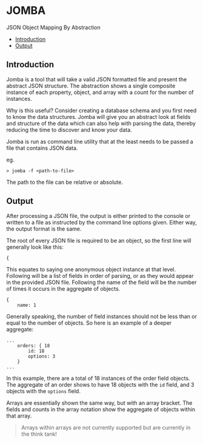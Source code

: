 # JOMBA

JSON Object Mapping By Abstraction

- [Introduction](#introduction)
- [Output](#output)

## Introduction
Jomba is a tool that will take a valid JSON formatted file and present the abstract JSON structure. The abstraction shows a single composite instance of each property, object, and array with a count for the number of instances.

Why is this useful? Consider creating a database schema and you first need to know the data structures. Jomba will give you an abstract look at fields and structure of the data which can also help with parsing the data, thereby reducing the time to discover and know your data.

Jomba is run as command line utility that at the least needs to be passed a file that contains JSON data.

eg.

```
> jomba -f <path-to-file>
```

The path to the file can be relative or absolute.

## Output

After processing a JSON file, the output is either printed to the console or written to a file as instructed by the command line options given. Either way, the output format is the same.

The root of every JSON file is required to be an object, so the first line will generally look like this:
```
{ 
```
This equates to saying one anonymous object instance at that level. Following will be a list of fields in order of parsing, or as they would appear in the provided JSON file. Following the name of the field will be the number of times it occurs in the aggregate of objects.
```
{ 
    name: 1
```
Generally speaking, the number of field instances should not be less than or equal to the number of objects. So here is an example of a deeper aggregate:
```
...
    orders: { 18
        id: 18    
        options: 3
    }
...
```
In this example, there are a total of 18 instances of the order field objects. The aggregate of an order shows to have 18 objects with the `id` field, and 3 objects with the `options` field.

Arrays are essentially shown the same way, but with an array bracket. The fields and counts in the array notation show the aggregate of objects within that array.

> Arrays within arrays are not currently supported but are currently in the think tank!